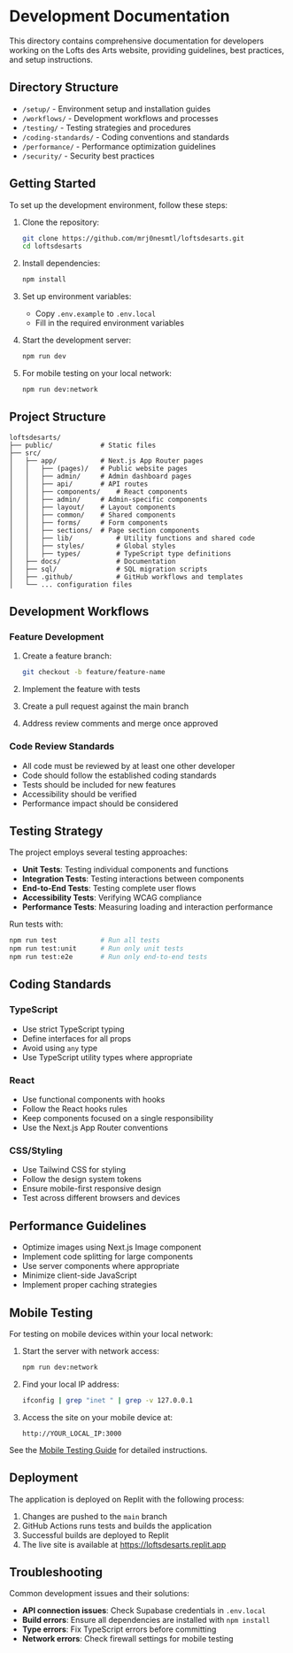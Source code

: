 # Development Documentation

This directory contains comprehensive documentation for developers working on the Lofts des Arts website, providing guidelines, best practices, and setup instructions.

## Directory Structure

- `/setup/` - Environment setup and installation guides
- `/workflows/` - Development workflows and processes
- `/testing/` - Testing strategies and procedures
- `/coding-standards/` - Coding conventions and standards
- `/performance/` - Performance optimization guidelines
- `/security/` - Security best practices

## Getting Started

To set up the development environment, follow these steps:

1. Clone the repository:
   ```bash
   git clone https://github.com/mrj0nesmtl/loftsdesarts.git
   cd loftsdesarts
   ```

2. Install dependencies:
   ```bash
   npm install
   ```

3. Set up environment variables:
   - Copy `.env.example` to `.env.local`
   - Fill in the required environment variables

4. Start the development server:
   ```bash
   npm run dev
   ```

5. For mobile testing on your local network:
   ```bash
   npm run dev:network
   ```

## Project Structure

```
loftsdesarts/
├── public/            # Static files
├── src/
│   ├── app/           # Next.js App Router pages
│   │   ├── (pages)/   # Public website pages
│   │   ├── admin/     # Admin dashboard pages
│   │   ├── api/       # API routes
│   │   ├── components/    # React components
│   │   ├── admin/     # Admin-specific components
│   │   ├── layout/    # Layout components
│   │   ├── common/    # Shared components
│   │   ├── forms/     # Form components
│   │   ├── sections/  # Page section components
│   │   ├── lib/           # Utility functions and shared code
│   │   ├── styles/        # Global styles
│   │   ├── types/         # TypeScript type definitions
│   ├── docs/              # Documentation
│   ├── sql/               # SQL migration scripts
│   ├── .github/           # GitHub workflows and templates
│   └── ... configuration files
```

## Development Workflows

### Feature Development

1. Create a feature branch:
   ```bash
   git checkout -b feature/feature-name
   ```

2. Implement the feature with tests

3. Create a pull request against the main branch

4. Address review comments and merge once approved

### Code Review Standards

- All code must be reviewed by at least one other developer
- Code should follow the established coding standards
- Tests should be included for new features
- Accessibility should be verified
- Performance impact should be considered

## Testing Strategy

The project employs several testing approaches:

- **Unit Tests**: Testing individual components and functions
- **Integration Tests**: Testing interactions between components
- **End-to-End Tests**: Testing complete user flows
- **Accessibility Tests**: Verifying WCAG compliance
- **Performance Tests**: Measuring loading and interaction performance

Run tests with:
```bash
npm run test           # Run all tests
npm run test:unit      # Run only unit tests
npm run test:e2e       # Run only end-to-end tests
```

## Coding Standards

### TypeScript

- Use strict TypeScript typing
- Define interfaces for all props
- Avoid using `any` type
- Use TypeScript utility types where appropriate

### React

- Use functional components with hooks
- Follow the React hooks rules
- Keep components focused on a single responsibility
- Use the Next.js App Router conventions

### CSS/Styling

- Use Tailwind CSS for styling
- Follow the design system tokens
- Ensure mobile-first responsive design
- Test across different browsers and devices

## Performance Guidelines

- Optimize images using Next.js Image component
- Implement code splitting for large components
- Use server components where appropriate
- Minimize client-side JavaScript
- Implement proper caching strategies

## Mobile Testing

For testing on mobile devices within your local network:

1. Start the server with network access:
   ```bash
   npm run dev:network
   ```

2. Find your local IP address:
   ```bash
   ifconfig | grep "inet " | grep -v 127.0.0.1
   ```

3. Access the site on your mobile device at:
   ```
   http://YOUR_LOCAL_IP:3000
   ```

See the [Mobile Testing Guide](./setup/mobile-testing.md) for detailed instructions.

## Deployment

The application is deployed on Replit with the following process:

1. Changes are pushed to the `main` branch
2. GitHub Actions runs tests and builds the application
3. Successful builds are deployed to Replit
4. The live site is available at https://loftsdesarts.replit.app

## Troubleshooting

Common development issues and their solutions:

- **API connection issues**: Check Supabase credentials in `.env.local`
- **Build errors**: Ensure all dependencies are installed with `npm install`
- **Type errors**: Fix TypeScript errors before committing
- **Network errors**: Check firewall settings for mobile testing 